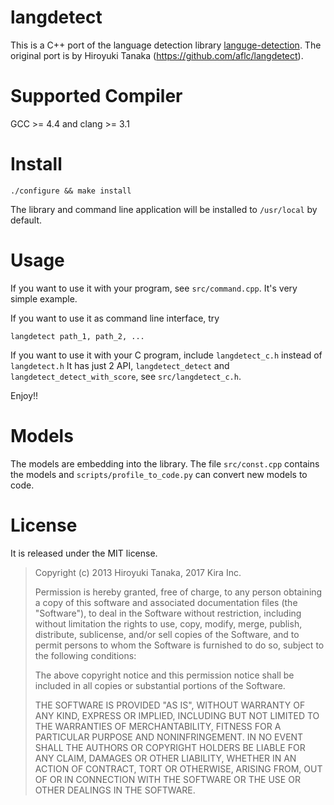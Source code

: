 langdetect
==========

This is a C++ port of the language detection library [languge-detection](https://code.google.com/p/language-detection/). The original port is 
by Hiroyuki Tanaka (https://github.com/aflc/langdetect).

Supported Compiler
==================

GCC >= 4.4 and clang >= 3.1

Install
=======

```
./configure && make install
```

The library and command line application will be installed to `/usr/local` by 
default.

Usage
=====

If you want to use it with your program, see `src/command.cpp`. It's very simple example.

If you want to use it as command line interface, try

```
langdetect path_1, path_2, ...
```

If you want to use it with your C program, include `langdetect_c.h` instead of `langdetect.h`
It has just 2 API, `langdetect_detect` and `langdetect_detect_with_score`, see `src/langdetect_c.h`.

Enjoy!!

Models
======
The models are embedding into the library. The file `src/const.cpp` contains
the models and `scripts/profile_to_code.py` can convert new models to code.

License
=======

It is released under the MIT license.


> Copyright (c) 2013 Hiroyuki Tanaka, 2017 Kira Inc.
>
> Permission is hereby granted, free of charge, to any person obtaining a copy of this software and associated documentation files (the "Software"), to deal in the Software without restriction, including without limitation the rights to use, copy, modify, merge, publish, distribute, sublicense, and/or sell copies of the Software, and to permit persons to whom the Software is furnished to do so, subject to the following conditions:
>
> The above copyright notice and this permission notice shall be included in all copies or substantial portions of the Software.
>
> THE SOFTWARE IS PROVIDED "AS IS", WITHOUT WARRANTY OF ANY KIND, EXPRESS OR IMPLIED, INCLUDING BUT NOT LIMITED TO THE WARRANTIES OF MERCHANTABILITY, FITNESS FOR A PARTICULAR PURPOSE AND NONINFRINGEMENT. IN NO EVENT SHALL THE AUTHORS OR COPYRIGHT HOLDERS BE LIABLE FOR ANY CLAIM, DAMAGES OR OTHER LIABILITY, WHETHER IN AN ACTION OF CONTRACT, TORT OR OTHERWISE, ARISING FROM, OUT OF OR IN CONNECTION WITH THE SOFTWARE OR THE USE OR OTHER DEALINGS IN THE SOFTWARE.
